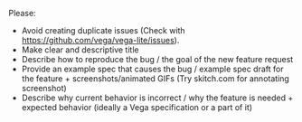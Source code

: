 Please:
- Avoid creating duplicate issues (Check  with https://github.com/vega/vega-lite/issues).
- Make clear and descriptive title
- Describe how to reproduce the bug /  the goal of the new feature request
- Provide an example spec that causes the bug / example spec draft for the feature + screenshots/animated GIFs (Try skitch.com for annotating screenshot)
- Describe why current behavior is incorrect  / why the feature is needed + expected behavior (ideally a Vega specification or a part of it)
